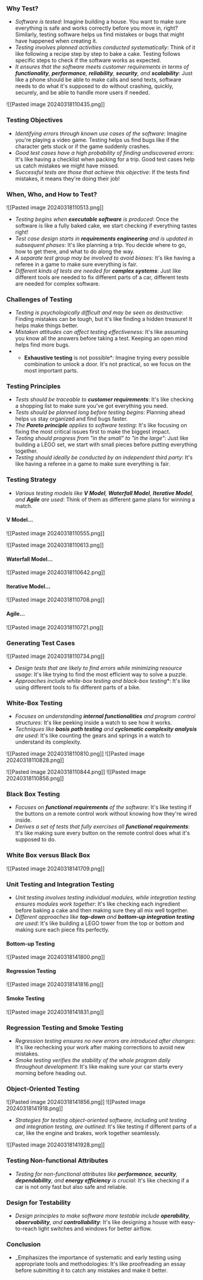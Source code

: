 ### Why Test?

- _Software is tested_: Imagine building a house. You want to make sure everything is safe and works correctly before you move in, right? Similarly, testing software helps us find mistakes or bugs that might have happened when creating it.
- _Testing involves planned activities conducted systematically_: Think of it like following a recipe step by step to bake a cake. Testing follows specific steps to check if the software works as expected.
- _It ensures that the software meets customer requirements in terms of **functionality**, **performance**, **reliability**, **security**, and **scalability**_: Just like a phone should be able to make calls and send texts, software needs to do what it's supposed to do without crashing, quickly, securely, and be able to handle more users if needed.

![[Pasted image 20240318110435.png]]

### Testing Objectives

- _Identifying errors through known use cases of the software_: Imagine you're playing a video game. Testing helps us find bugs like if the character gets stuck or if the game suddenly crashes.
- _Good test cases have a high probability of finding undiscovered errors_: It's like having a checklist when packing for a trip. Good test cases help us catch mistakes we might have missed.
- _Successful tests are those that achieve this objective_: If the tests find mistakes, it means they're doing their job!

### When, Who, and How to Test?

![[Pasted image 20240318110513.png]]


- _Testing begins when **executable software** is produced_: Once the software is like a fully baked cake, we start checking if everything tastes right!
- _Test case design starts in **requirements engineering** and is updated in subsequent phases_: It's like planning a trip. You decide where to go, how to get there, and what to do along the way.
- _A separate test group may be involved to avoid biases_: It's like having a referee in a game to make sure everything is fair.
- _Different kinds of tests are needed for **complex systems**_: Just like different tools are needed to fix different parts of a car, different tests are needed for complex software.

### Challenges of Testing

- _Testing is psychologically difficult and may be seen as destructive_: Finding mistakes can be tough, but it's like finding a hidden treasure! It helps make things better.
- _Mistaken attitudes can affect testing effectiveness_: It's like assuming you know all the answers before taking a test. Keeping an open mind helps find more bugs.
- - **Exhaustive testing** is not possible*: Imagine trying every possible combination to unlock a door. It's not practical, so we focus on the most important parts.

### Testing Principles

- _Tests should be traceable to **customer requirements**_: It's like checking a shopping list to make sure you've got everything you need.
- _Tests should be planned long before testing begins_: Planning ahead helps us stay organized and find bugs faster.
- _The **Pareto principle** applies to software testing_: It's like focusing on fixing the most critical issues first to make the biggest impact.
- _Testing should progress from "in the small" to "in the large"_: Just like building a LEGO set, we start with small pieces before putting everything together.
- _Testing should ideally be conducted by an independent third party_: It's like having a referee in a game to make sure everything is fair.

### Testing Strategy

- _Various testing models like **V Model**, **Waterfall Model**, **Iterative Model**, and **Agile** are used_: Think of them as different game plans for winning a match.

#### V Model...

![[Pasted image 20240318110555.png]]

![[Pasted image 20240318110613.png]]

#### Waterfall Model...

![[Pasted image 20240318110642.png]]

#### Iterative Model...

![[Pasted image 20240318110708.png]]

#### Agile...

![[Pasted image 20240318110721.png]]

### Generating Test Cases

![[Pasted image 20240318110734.png]]

- _Design tests that are likely to find errors while minimizing resource usage_: It's like trying to find the most efficient way to solve a puzzle.
- _Approaches include _white-box testing_ and _black-box testing__*: It's like using different tools to fix different parts of a bike.

### White-Box Testing

- _Focuses on understanding **internal functionalities** and program control structures_: It's like peeking inside a watch to see how it works.
- _Techniques like **basis path testing** and **cyclomatic complexity analysis** are used_: It's like counting the gears and springs in a watch to understand its complexity.

![[Pasted image 20240318110810.png]]
![[Pasted image 20240318110828.png]]

![[Pasted image 20240318110844.png]]
![[Pasted image 20240318110856.png]]

### Black Box Testing

- _Focuses on **functional requirements** of the software_: It's like testing if the buttons on a remote control work without knowing how they're wired inside.
- _Derives a set of tests that fully exercises all **functional requirements**_: It's like making sure every button on the remote control does what it's supposed to do.


### White Box versus Black Box

![[Pasted image 20240318141709.png]]


### Unit Testing and Integration Testing

- _Unit testing involves testing individual modules, while integration testing ensures modules work together_: It's like checking each ingredient before baking a cake and then making sure they all mix well together.
- _Different approaches like **top-down** and **bottom-up integration testing** are used_: It's like building a LEGO tower from the top or bottom and making sure each piece fits perfectly.

#### Bottom-up Testing

![[Pasted image 20240318141800.png]]

#### Regression Testing

![[Pasted image 20240318141816.png]]

#### Smoke Testing

![[Pasted image 20240318141831.png]]

### Regression Testing and Smoke Testing

- _Regression testing ensures no new errors are introduced after changes_: It's like rechecking your work after making corrections to avoid new mistakes.
- _Smoke testing verifies the stability of the whole program daily throughout development_: It's like making sure your car starts every morning before heading out.

### Object-Oriented Testing

![[Pasted image 20240318141856.png]]
![[Pasted image 20240318141918.png]]

- _Strategies for testing object-oriented software, including unit testing and integration testing, are outlined_: It's like testing if different parts of a car, like the engine and brakes, work together seamlessly.

![[Pasted image 20240318141928.png]]

### Testing Non-functional Attributes

- _Testing for non-functional attributes like **performance**, **security**, **dependability**, and **energy efficiency** is crucial_: It's like checking if a car is not only fast but also safe and reliable.

### Design for Testability

- _Design principles to make software more testable include **operability**, **observability**, and **controllability**_: It's like designing a house with easy-to-reach light switches and windows for better airflow.

### Conclusion

- _Emphasizes the importance of systematic and early testing using appropriate tools and methodologies: It's like proofreading an essay before submitting it to catch any mistakes and make it better.